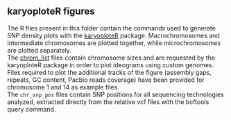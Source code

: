 ## karyoploteR figures

The R files present in this folder contain the commands used to generate SNP density plots with the [karyoploteR](https://bernatgel.github.io/karyoploter_tutorial/) package. Macrochromosomes and intermediate chromosomes are plotted together, while microchromosomes are plotted separately. <br />
The [chrom_list](https://github.com/SwallowGenomics/BarnSwallow/blob/main/Plots%20and%20figures/FIGURE3/macro_interm_chromosomes/chrom_list.ls) files contain chromosome sizes and are requested by the karyoploteR package in order to plot ideograms using custom genomes. <br />
Files required to plot the additional tracks of the figure (assembly gaps, repeats, GC content, Pacbio reads coverage) have been provided for chromosome 1 and 14 as example files. <br />
The `chr_snp_pos` files contain SNP positions for all sequencing technologies analyzed, extracted directly from the relative vcf files with the bcftools query command.